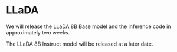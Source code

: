 # LLaDA
We will release the LLaDA 8B Base model and the inference code in approximately two weeks.

The LLaDA 8B Instruct model will be released at a later date.
